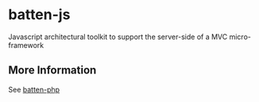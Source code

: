 # batten-js
Javascript architectural toolkit to support the server-side of a MVC micro-framework 

## More Information
See [batten-php](https://github.com/solarfield/batten-php)
